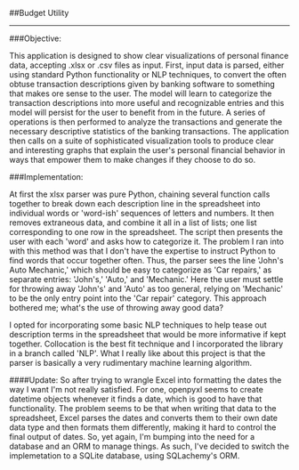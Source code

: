 ##Budget Utility

---

###Objective:

This application is designed to show clear visualizations of personal 
finance data, accepting .xlsx or .csv files as input. First, input data is 
parsed, either using standard Python functionality or NLP techniques,
to convert the often obtuse transaction descriptions given by banking
software to something that makes ore sense to the user. The model will
learn to categorize the transaction descriptions into more useful and 
recognizable entries and this model will persist for the user to benefit
from in the future. A series of operations is then performed to analyze 
the transactions and generate the necessary descriptive statistics of 
the banking transactions. The application then calls on a suite of 
sophisticated visualization tools to produce clear and interesting graphs
that explain the user's personal financial behavior in ways that empower
them to make changes if they choose to do so. 

###Implementation:

At first the xlsx parser was pure Python, chaining several function calls 
together to break down each description line in the spreadsheet into
individual words or 'word-ish' sequences of letters and numbers. It then 
removes extraneous data, and combine it all in a list of lists; one list 
corresponding to one row in the spreadsheet. The script then presents the 
user with each 'word' and asks how to categorize it. The problem I ran 
into with this method was that I don't have the expertise to instruct 
Python to find words that occur together often. Thus, the parser sees 
the line 'John's Auto Mechanic,' which should be easy to categorize 
as 'Car repairs,' as separate entries: 'John's,' 'Auto,' and 'Mechanic.' 
Here the user must settle for throwing away 'John's' and 'Auto' as too 
general, relying on 'Mechanic' to be the only entry point into the 
'Car repair' category. This approach bothered me; what's the use of 
throwing away good data?

I opted for incorporating some basic NLP techniques to help tease out 
description terms in the spreadsheet that would be more informative if
kept together. Collocation is the best fit technique and I incorporated 
the library in a branch called 'NLP'. What I really like about this project 
is that the parser is basically a very rudimentary machine learning 
algorithm. 


####Update:
So after trying to wrangle Excel into formatting the dates the way I want
I'm not really satisfied. For one, openpyxl seems to create datetime objects 
whenever it finds a date, which is good to have that functionality. The
problem seems to be that when writing that data to the spreadsheet, Excel
parses the dates and converts them to their own date data type and then 
formats them differently, making it hard to control the final output of 
dates. So, yet again, I'm bumping into the need for a database and an
ORM to manage things. As such, I've decided to switch the implemetation to
a SQLite database, using SQLachemy's ORM. 